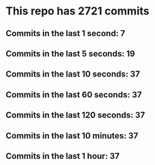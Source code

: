 # This repo has 2721 commits

## Commits in the last 1 second: 7
## Commits in the last 5 seconds: 19
## Commits in the last 10 seconds: 37
## Commits in the last 60 seconds: 37
## Commits in the last 120 seconds: 37
## Commits in the last 10 minutes: 37
## Commits in the last 1 hour: 37
